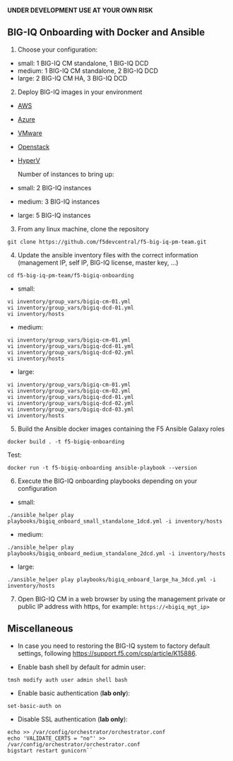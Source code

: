 **UNDER DEVELOPMENT USE AT YOUR OWN RISK**

BIG-IQ Onboarding with Docker and Ansible
-----------------------------------------

1. Choose your configuration:

- small: 1 BIG-IQ CM standalone, 1 BIG-IQ DCD
- medium: 1 BIG-IQ CM standalone, 2 BIG-IQ DCD
- large: 2 BIG-IQ CM HA, 3 BIG-IQ DCD

2. Deploy BIG-IQ images in your environment

- [AWS](https://aws.amazon.com/marketplace/pp/B00KIZG6KA?qid=1495059228012&sr=0-1&ref_=srh_res_product_title)
- [Azure](https://azuremarketplace.microsoft.com/en-us/marketplace/apps/f5-networks.f5-big-iq?tab=Overview)
- [VMware](https://downloads.f5.com/esd/eula.sv?sw=BIG-IQ&pro=big-iq_CM&ver=6.1.0&container=v6.1.0&_ga=2.95373976.584487124.1557161462-1415455721.1549652512)
- [Openstack](https://downloads.f5.com/esd/eula.sv?sw=BIG-IQ&pro=big-iq_CM&ver=6.1.0&container=v6.1.0&_ga=2.200814506.584487124.1557161462-1415455721.1549652512)
- [HyperV](https://downloads.f5.com/esd/eula.sv?sw=BIG-IQ&pro=big-iq_CM&ver=6.1.0&container=v6.1.0&_ga=2.133130250.584487124.1557161462-1415455721.1549652512)

  Number of instances to bring up:

- small: 2 BIG-IQ instances
- medium: 3 BIG-IQ instances
- large: 5 BIG-IQ instances

3. From any linux machine, clone the repository

```
git clone https://github.com/f5devcentral/f5-big-iq-pm-team.git
```

4. Update the ansible inventory files with the correct information (management IP, self IP, BIG-IQ license, master key, ...)

```
cd f5-big-iq-pm-team/f5-bigiq-onboarding
```

- small:

```
vi inventory/group_vars/bigiq-cm-01.yml
vi inventory/group_vars/bigiq-dcd-01.yml
vi inventory/hosts
```

- medium:

```
vi inventory/group_vars/bigiq-cm-01.yml
vi inventory/group_vars/bigiq-dcd-01.yml
vi inventory/group_vars/bigiq-dcd-02.yml
vi inventory/hosts
```

- large:

```
vi inventory/group_vars/bigiq-cm-01.yml
vi inventory/group_vars/bigiq-cm-02.yml
vi inventory/group_vars/bigiq-dcd-01.yml
vi inventory/group_vars/bigiq-dcd-02.yml
vi inventory/group_vars/bigiq-dcd-03.yml
vi inventory/hosts
```

5. Build the Ansible docker images containing the F5 Ansible Galaxy roles

```
docker build . -t f5-bigiq-onboarding
```

  Test:

```
docker run -t f5-bigiq-onboarding ansible-playbook --version
```

6. Execute the BIG-IQ onboarding playbooks depending on your configuration

- small:

```
./ansible_helper play playbooks/bigiq_onboard_small_standalone_1dcd.yml -i inventory/hosts
```

- medium:

```
./ansible_helper play playbooks/bigiq_onboard_medium_standalone_2dcd.yml -i inventory/hosts
```

- large:

```
./ansible_helper play playbooks/bigiq_onboard_large_ha_3dcd.yml -i inventory/hosts
```

7. Open BIG-IQ CM in a web browser by using the management private or public IP address with https, for example: ``https://<bigiq_mgt_ip>``


Miscellaneous
-------------

- In case you need to restoring the BIG-IQ system to factory default settings, following https://support.f5.com/csp/article/K15886.

- Enable bash shell by default for admin user:

```
tmsh modify auth user admin shell bash
```

- Enable basic authentication (**lab only**):

 ```
 set-basic-auth on
 ```

- Disable SSL authentication (**lab only**):

```
echo >> /var/config/orchestrator/orchestrator.conf
echo 'VALIDATE_CERTS = "no"' >> /var/config/orchestrator/orchestrator.conf
bigstart restart gunicorn``
```